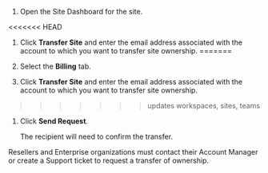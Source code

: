 1. Open the Site Dashboard for the site.

<<<<<<< HEAD
1. Click **Transfer Site** and enter the email address associated with the account to which you want to transfer site ownership.
=======
1. Select the **Billing** tab.

1. Click **Transfer Site** and  enter the email address associated with the account to which you want to transfer site ownership.
>>>>>>> updates workspaces, sites, teams

1. Click **Send Request**. 

    The recipient will need to confirm the transfer.

Resellers and Enterprise organizations must contact their Account Manager or create a Support ticket to request a transfer of ownership.
